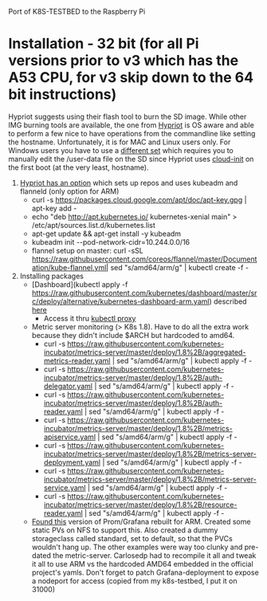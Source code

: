 
Port of K8S-TESTBED to the Raspberry Pi

# Installation - 32 bit (for all Pi versions prior to v3 which has the A53 CPU, for v3 skip down to the 64 bit instructions)
Hypriot suggests using their flash tool to burn the SD image.  While other IMG burning tools are available,
the one from [Hypriot](https://github.com/hypriot/flash) is OS aware and able to perform a few nice to have operations from the commandline like
setting the hostname.  Unfortunately, it is for MAC and Linux users only.  For Windows users you have to use a [different set](https://blog.hypriot.com/getting-started-with-docker-and-windows-on-the-raspberry-pi/) which requires you to manually edit the /user-data file on the SD since Hypriot uses [cloud-init](https://cloud-init.io) on the first boot (at the very least, hostname).
1. [Hypriot has an option](https://blog.hypriot.com/post/setup-kubernetes-raspberry-pi-cluster/) which sets up repos and uses kubeadm and flanneld (only option for ARM)
      - curl -s https://packages.cloud.google.com/apt/doc/apt-key.gpg | apt-key add -
      - echo "deb http://apt.kubernetes.io/ kubernetes-xenial main" > /etc/apt/sources.list.d/kubernetes.list
      - apt-get update && apt-get install -y kubeadm
      - kubeadm init --pod-network-cidr=10.244.0.0/16
      - flannel setup on master:  curl -sSL https://raw.githubusercontent.com/coreos/flannel/master/Documentation/kube-flannel.yml| sed "s/amd64/arm/g" | kubectl create -f -
2.  Installing packages
    - [Dashboard](kubectl apply -f https://raw.githubusercontent.com/kubernetes/dashboard/master/src/deploy/alternative/kubernetes-dashboard-arm.yaml) described [here](https://gist.github.com/elafargue/a822458ab1fe7849eff0a47bb512546f)
      - Access it thru [kubectl proxy](http://localhost:8001/api/v1/namespaces/kube-system/services/http:kubernetes-dashboard:/proxy)
    - Metric server monitoring (> K8s 1.8).  Have to do all the extra work because they didn't include $ARCH but hardcoded to amd64.
      - curl -s https://raw.githubusercontent.com/kubernetes-incubator/metrics-server/master/deploy/1.8%2B/aggregated-metrics-reader.yaml | sed "s/amd64/arm/g" | kubectl apply -f -
      - curl -s https://raw.githubusercontent.com/kubernetes-incubator/metrics-server/master/deploy/1.8%2B/auth-delegator.yaml | sed "s/amd64/arm/g" | kubectl apply -f -
      - curl -s https://raw.githubusercontent.com/kubernetes-incubator/metrics-server/master/deploy/1.8%2B/auth-reader.yaml | sed "s/amd64/arm/g" | kubectl apply -f -
      - curl -s https://raw.githubusercontent.com/kubernetes-incubator/metrics-server/master/deploy/1.8%2B/metrics-apiservice.yaml | sed "s/amd64/arm/g" | kubectl apply -f -
      - curl -s https://raw.githubusercontent.com/kubernetes-incubator/metrics-server/master/deploy/1.8%2B/metrics-server-deployment.yaml | sed "s/amd64/arm/g" | kubectl apply -f -
      - curl -s https://raw.githubusercontent.com/kubernetes-incubator/metrics-server/master/deploy/1.8%2B/metrics-server-service.yaml | sed "s/amd64/arm/g" | kubectl apply -f -
      - curl -s https://raw.githubusercontent.com/kubernetes-incubator/metrics-server/master/deploy/1.8%2B/resource-reader.yaml | sed "s/amd64/arm/g" | kubectl apply -f -
    - [Found this](https://itnext.io/creating-a-full-monitoring-solution-for-arm-kubernetes-cluster-53b3671186cb) version of Prom/Grafana rebuilt for ARM.  Created some static PVs on NFS to support this.  Also created a dummy storageclass called standard, set to default, so that the PVCs wouldn't hang up.  The other examples were way too clunky and pre-dated the metric-server.  Carlosedp had to recompile it all and tweak it all to use ARM vs the hardcoded AMD64 embedded in the official project's yamls.  Don't forget to patch Grafana-deployment to expose a nodeport for access (copied from my k8s-testbed, I put it on 31000)
